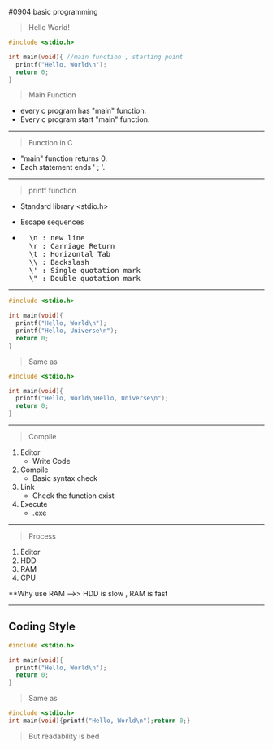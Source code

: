 #0904 basic programming

> Hello World!

```c
#include <stdio.h>

int main(void){ //main function , starting point
  printf("Hello, World\n");
  return 0;
}
```

> Main Function

- every c program has "main" function.
- Every c program start "main" function.

---

> Function in C

- "main" function returns 0.
- Each statement ends ' ; '.

---

> printf function

- Standard library <stdio.h>

- Escape sequences

- <pre>
    \n : new line
    \r : Carriage Return
    \t : Horizontal Tab
    \\ : Backslash
    \' : Single quotation mark
    \" : Double quotation mark
  </pre>

---

```c
#include <stdio.h>

int main(void){
  printf("Hello, World\n");
  printf("Hello, Universe\n");
  return 0;
}
```

> Same as

```c
#include <stdio.h>

int main(void){
  printf("Hello, World\nHello, Universe\n");
  return 0;
}
```

---

> Compile

1. Editor
   - Write Code
2. Compile
   - Basic syntax check
3. Link
   - Check the function exist
4. Execute
   - .exe

---

> Process

1. Editor
2. HDD
3. RAM
4. CPU

**Why use RAM —>> HDD is slow , RAM is fast

---

## Coding Style

```c
#include <stdio.h>

int main(void){ 
  printf("Hello, World\n");
  return 0;
}
```

> Same as

```c
#include <stdio.h>
int main(void){printf("Hello, World\n");return 0;}
```

> But readability is bed

